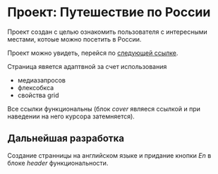 # Проект: Путешествие по России

Проект создан с целью ознакомить пользователя с интересными местами, котоые можно посетить в России.

Проект можно увидеть, перейся по [следующей ссылке](https://darianepochatova.github.io/russian-travel/).

Страница явяется адаптвной за счет использования  
* медиазапросов 
* флексобкса
* свойства grid 

Все ссылки функциональны (блок *cover* являеся ссылкой и при наведении на него курсора затемняется).

## Дальнейшая разработка  
Создание странницы на английском языке и придание кнопки *En* в блоке *header* функциональности.
